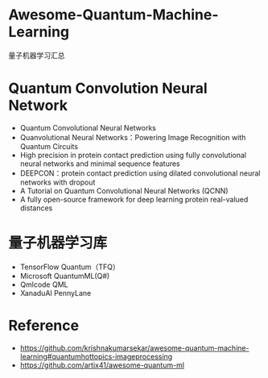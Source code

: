 # Awesome-Quantum-Machine-Learning  
量子机器学习汇总

# Quantum Convolution Neural Network  
- Quantum Convolutional Neural Networks  
- Quanvolutional Neural Networks：Powering Image Recognition with Quantum Circuits   
- High precision in protein contact prediction using fully convolutional neural networks and minimal sequence features  
- DEEPCON：protein contact prediction using dilated convolutional neural networks with dropout  
- A Tutorial on Quantum Convolutional Neural Networks (QCNN)  
- A fully open-source framework for deep learning protein real-valued distances  

# 量子机器学习库
- TensorFlow Quantum（TFQ） 
- Microsoft QuantumML(Q#) 
- Qmlcode QML  
- XanaduAI PennyLane  


# Reference
- https://github.com/krishnakumarsekar/awesome-quantum-machine-learning#quantumhottopics-imageprocessing
- https://github.com/artix41/awesome-quantum-ml
